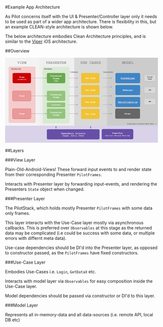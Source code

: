 #Example App Architecture

As Pilot concerns itself with the UI & Presenter/Controller layer only it needs to be used as part of a wider app architecture. There is flexibility in this, but an example CLEAN-style architecture is shown below.

The below architecture embodies Clean Architecture principles, and is similar to the [Viper](http://mutualmobile.github.io/blog/2013/12/04/viper-introduction/) iOS architecture. 

##Overview

![App Arch with Pilot](/gfx/app_arch.png)

##Layers

###View Layer

Plain-Old-Android-Views! These forward input events to and render state from their corresponding Presenter `PilotFrames`.

Interacts with Presenter layer by forwarding input-events, and rendering the Presenters `State` object when changed.

###Presenter Layer

The PilotStack, which holds mostly Presenter `PilotFrames` with some data only frames. 

This layer interacts with the Use-Case layer mostly via asynchronous callbacks. This is preferred over `Observables` at this stage as the returned data may be complicated (i.e could be success with some data, or multiple errors with differnt meta data).

Use-case dependencies should be DI'd into the Presenter layer, as opposed to constructor passed, as the `PilotFrames` have fixed constructors.

###Use-Case Layer

Embodies Use-Cases i.e. `Login`, `GetDataX` etc.

Interacts with model layer via `Observables` for easy composition inside the Use-Case layer.

Model dependencies should be passed via constructor or DI'd to this layer.

###Model Layer

Represents all in-memory-data and all data-sources (i.e. remote API, local DB etc)





